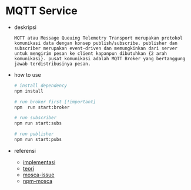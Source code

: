 # MQTT Service
- deskripsi
    ```
    MQTT atau Message Queuing Telemetry Transport merupakan protokol komunikasi data dengan konsep publish/subscribe. publisher dan subscriber merupakan event-driven dan memungkinkan dari server untuk mengirim pesan ke client kapanpun dibutuhkan {2 arah komunikasi}. pusat komunikasi adalah MQTT Broker yang bertanggung jawab terdistribusinya pesan.
    ```

- how to use
    ```bash
    # install dependency
    npm install

    # run broker first [!important]
    npm  run start:broker

    # run subscriber
    npm run start:subs

    # run publisher
    npm run start:pubs
    ```

- referensi
    - [implementasi](https://medium.com/@alifabdullah/setting-up-private-mqtt-broker-using-mosca-in-node-js-c61a3c74f952)
    - [teori](https://medium.com/pujanggateknologi/berkenalan-dengan-teknologi-mqtt-7e63cab9d00d)
    - [mosca-issue](https://stackoverflow.com/questions/64189045/node-js-mosca-broker-error-expected-schema-to-be-an-object-or-boolean)
    - [npm-mosca](https://github.com/moscajs/mosca)